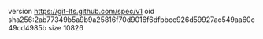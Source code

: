 version https://git-lfs.github.com/spec/v1
oid sha256:2ab77349b5a9b9a25816f70d9016f6dfbbce926d59927ac549aa60c49cd4985b
size 10826
